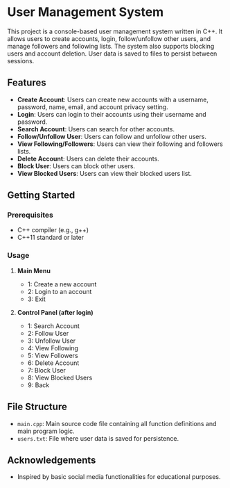 # User Management System

This project is a console-based user management system written in C++. It allows users to create accounts, login, follow/unfollow other users, and manage followers and following lists. The system also supports blocking users and account deletion. User data is saved to files to persist between sessions.

## Features

- **Create Account**: Users can create new accounts with a username, password, name, email, and account privacy setting.
- **Login**: Users can login to their accounts using their username and password.
- **Search Account**: Users can search for other accounts.
- **Follow/Unfollow User**: Users can follow and unfollow other users.
- **View Following/Followers**: Users can view their following and followers lists.
- **Delete Account**: Users can delete their accounts.
- **Block User**: Users can block other users.
- **View Blocked Users**: Users can view their blocked users list.

## Getting Started

### Prerequisites

- C++ compiler (e.g., g++)
- C++11 standard or later

### Usage

1. **Main Menu**
   - 1: Create a new account
   - 2: Login to an account
   - 3: Exit

2. **Control Panel (after login)**
   - 1: Search Account
   - 2: Follow User
   - 3: Unfollow User
   - 4: View Following
   - 5: View Followers
   - 6: Delete Account
   - 7: Block User
   - 8: View Blocked Users
   - 9: Back

## File Structure

- `main.cpp`: Main source code file containing all function definitions and main program logic.
- `users.txt`: File where user data is saved for persistence.

## Acknowledgements

- Inspired by basic social media functionalities for educational purposes.
